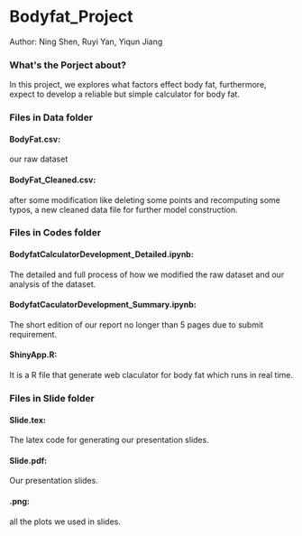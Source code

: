 # Bodyfat_Project
Author: Ning Shen, Ruyi Yan, Yiqun Jiang

### What's the Porject about?	

In this project, we explores what factors effect body fat, furthermore, expect to develop a reliable but simple calculator for body fat. 

### Files in Data folder		

#### BodyFat.csv: 
our raw dataset		
#### BodyFat_Cleaned.csv: 
after some modification like deleting some points and recomputing some typos,  a new cleaned data file for further model construction.		

### Files in Codes folder	

#### BodyfatCalculatorDevelopment_Detailed.ipynb: 
The detailed and full process of how we modified the raw dataset and our analysis of the dataset.		
#### BodyfatCaculatorDevelopment_Summary.ipynb: 
The short edition of our report no longer than 5 pages due to submit requirement.		
#### ShinyApp.R: 
It is a R file that generate web claculator for body fat which runs in real time.

### Files in Slide folder	

#### Slide.tex:
The latex code for generating our presentation slides.
#### Slide.pdf:
Our presentation slides.
#### .png:
all the plots we used in slides.
